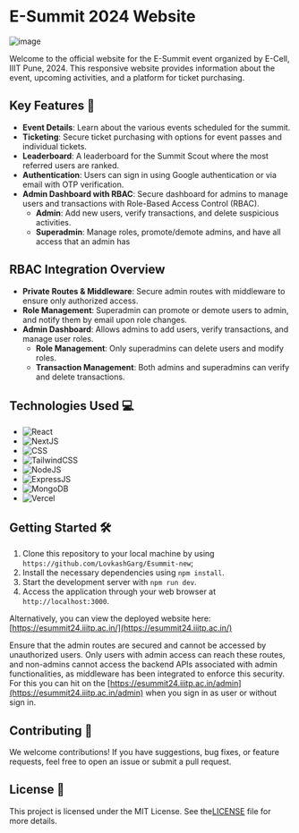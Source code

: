 # E-Summit 2024 Website
![image](https://github.com/user-attachments/assets/77d7f69a-a555-4c25-bfed-7d1888375b17)


Welcome to the official website for the E-Summit event organized by E-Cell, IIIT Pune, 2024. This responsive website provides information about the event, upcoming activities, and a platform for ticket purchasing.

## Key Features 🚀

- **Event Details**: Learn about the various events scheduled for the summit.
- **Ticketing**: Secure ticket purchasing with options for event passes and individual tickets.
- **Leaderboard**: A leaderboard for the Summit Scout where the most referred users are ranked.
- **Authentication**: Users can sign in using Google authentication or via email with OTP verification.
- **Admin Dashboard with RBAC**: Secure dashboard for admins to manage users and transactions with Role-Based Access Control (RBAC).
  - **Admin**:  Add new users, verify transactions, and delete suspicious activities.
  - **Superadmin**: Manage roles, promote/demote admins, and have all access that an admin has

## RBAC Integration Overview

- **Private Routes & Middleware**: Secure admin routes with middleware to ensure only authorized access.
- **Role Management**: Superadmin can promote or demote users to admin, and notify them by email upon role changes.
- **Admin Dashboard**: Allows admins to add users, verify transactions, and manage user roles.
  - **Role Management**: Only superadmins can delete users and modify roles.
  - **Transaction Management**: Both admins and superadmins can verify and delete transactions.

## Technologies Used 💻

- ![React](https://img.shields.io/badge/-React-61DAFB?style=flat-square&logo=react&logoColor=white)
- ![NextJS](https://img.shields.io/badge/-NextJS-646CFF?style=flat-square&logo=next.js&logoColor=white)
- ![CSS](https://img.shields.io/badge/-CSS-1572B6?style=flat-square&logo=css3&logoColor=white)
- ![TailwindCSS](https://img.shields.io/badge/-TailwindCSS-8A2BE2?style=flat-square&logo=tailwindcss&logoColor=white)
- ![NodeJS](https://img.shields.io/badge/-NodeJS-339933?style=flat-square&logo=node.js&logoColor=white)
- ![ExpressJS](https://img.shields.io/badge/-ExpressJS-000000?style=flat-square&logo=express&logoColor=white)
- ![MongoDB](https://img.shields.io/badge/-MongoDB-47A248?style=flat-square&logo=mongodb&logoColor=white)
- ![Vercel](https://img.shields.io/badge/-Vercel-000000?style=flat-square&logo=vercel&logoColor=white)

## Getting Started 🛠️

1. Clone this repository to your local machine by using `https://github.com/LovkashGarg/Esummit-new`;
2. Install the necessary dependencies using `npm install`.
3. Start the development server with `npm run dev`.
4. Access the application through your web browser at `http://localhost:3000`.

Alternatively, you can view the deployed website here: [https://esummit24.iiitp.ac.in/](https://esummit24.iiitp.ac.in/)

Ensure that the admin routes are secured and cannot be accessed by unauthorized users. Only users with admin access can reach these routes, and non-admins cannot access the backend APIs associated with admin functionalities, as middleware has been integrated to enforce this security. For this you can hit on the [https://esummit24.iiitp.ac.in/admin](https://esummit24.iiitp.ac.in/admin) when you sign in as user or without sign in.


## Contributing 🤝

We welcome contributions! If you have suggestions, bug fixes, or feature requests, feel free to open an issue or submit a pull request.

## License 📝

This project is licensed under the MIT License. See the[LICENSE](LICENSE) file for more details.




